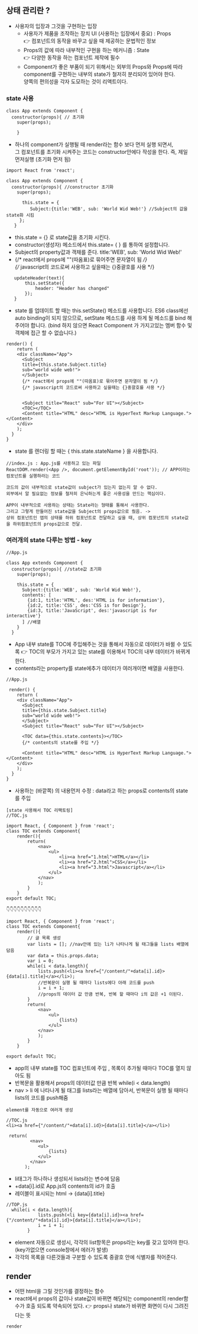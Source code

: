 ## 상태 관리란 ?

* 사용자의 입장과 그것을 구현하는 입장
   * 사용자가 제품을 조작하는 장치 UI (사용하는 입장에서 중요)  : Props <br>
  👉 컴포넌트의 동작을 바꾸고 싶을 때 제공하는 문법적인 정보
   * Props의 값에 따라 내부적인 구현을 하는 메커니즘 : State  <br>
  👉 다양한 동작을 하는 컴포넌트 제작에 필수
   * Component가 좋은 부품이 되기 위해서는 외부의 Props와 Props에 따라<br>
     component를 구현하는 내부의 state가 철저히 분리되어 있어야 한다.<br>
     양쪽의 편의성을 각자 도모하는 것이 리액트이다. 

### state 사용

```
class App extends Component {
  constructor(props){ // 초기화
    super(props); 
    
    }
```
- 하나의 component가 실행될 때 render라는 함수 보다 먼저 실행 되면서, <br>
 그 컴포넌트를 초기화 시켜주는 코드는 constructor안에다 작성을 한다.  즉, 제일 먼저실행 (초기화 먼저 됨)

```
import React from 'react';

class App extends Component {
  constructor(props){ //constructor 초기화
    super(props); 
    
      this.state = {
         Subject:{title:'WEB', sub: 'World Wid Web!'} //Subject의 값을 state화 시킴
     };
   }
```
- this.state = {} 로 state값을 초기화 시킨다. 
- constructor(생성자) 메소드에서 this.state= { } 를 통하여 설정합니다.
- Subject의 property값과 객채를 준다.  title:'WEB', sub: 'World Wid Web!'
- {/* react에서 props에 ""(따옴표)로 묶어주면 문자열이 됨 */} <br>
  {/* javascript의 코드로써 사용하고 싶을때는 {}중괄호를 사용 */}

```   
   updateHeader(text){
       this.setState({
           header: "Header has changed"
       });
   }
```

* state 를 업데이트 할 때는 this.setState() 메소드를 사용합니다. 
  ES6 class에선 auto binding이 되지 않으므로, setState 메소드를 사용 하게 될 메소드를 bind 해주어야 합니다. 
  (bind 하지 않으면 React Component 가 가지고있는 멤버 함수 및 객체에 접근 할 수 없습니다.)

```
render() {
    return (
    <div className="App">
      <Subject 
      title={this.state.Subject.title}
      sub="world wide web!">
      </Subject>
      {/* react에서 props에 ""(따옴표)로 묶어주면 문자열이 됨 */}
      {/* javascript의 코드로써 사용하고 싶을때는 {}중괄호를 사용 */}


      <Subject title="React" sub="For UI"></Subject>
      <TOC></TOC>
      <Content title="HTML" desc="HTML is HyperText Markup Language."></Content>
    </div>
    );
  }
}
```
  * state 를 렌더링 할 때는 { this.state.stateName } 을 사용합니다.
  
  ```
  //index.js : App.js를 사용하고 있는 파일
  ReactDOM.render(<App />, document.getElementById('root')); // APP이라는 컴포넌트를 실행하라는 코드
  
  코드의 값이 내부적으로 state값이 subject가 있는지 없는지 알 수 없다.
  외부에서 알 필요없는 정보를 철저히 은닉하는게 좋은 사용성을 만드는 핵심이다.
  
  APP이 내부적으로 사용하는 상태는 State라는 형태를 통해서 사용한다.
  그리고 그렇게 만들어진 state값을 Subject의 props값으로 줬음. -> 
  상위 컴포넌트인 앱의 상태를 하위 컴포넌트로 전달하고 싶을 때, 상위 컴포넌트의 state값을 하위컴포넌트의 props값으로 전달.
  ```

### 여러개의 state 다루는 방법 - key

```
//App.js

class App extends Component {
  constructor(props){ //state값 초기화
    super(props); 

    this.state = {
      Subject:{title:'WEB', sub: 'World Wid Web!'}, 
      contents: [
        {id:1, title:'HTML', des:'HTML is for information'},
        {id:2, title:'CSS', des:'CSS is for Design'},
        {id:3, title:'JavaScript', des:'javascript is for interactive'}
      ] //배열
    }
  }
```
 - App 내부 state를 TOC에 주입해주는 것을 통해서 자동으로 데이터가 바뀔 수 있도록
 👉 TOC의 부모가 가지고 있는 state를 이용해서 TOC의 내부 데이터가 바뀌게 한다. 
 - contents라는 property를 state에추가 데이터가 여러개이면 배열을 사용한다. 

```
//App.js

 render() {
    return (
    <div className="App">
      <Subject 
      title={this.state.Subject.title}
      sub="world wide web!">
      </Subject>
      <Subject title="React" sub="For UI"></Subject>
      
      <TOC data={this.state.contents}></TOC> 
      {/* contents의 state를 주입 */}
      
      <Content title="HTML" desc="HTML is HyperText Markup Language."></Content>
    </div>
    );
  }
}
```
 - 사용하는 (바깥쪽) 의 내용먼저 수정 : data라고 하는 props로 contents의 state를 주입

```
[state 사용해서 TOC 리팩토링] 
//TOC.js

import React, { Component } from 'react';
class TOC extends Component{
    render(){
        return(
            <nav>
                <ul>
                    <li><a href="1.html">HTML</a></li>
                    <li><a href="2.html">CSS</a></li>
                    <li><a href="3.html">Javascript</a></li>
                </ul>
            </nav>
            );
        }
    }
export default TOC;

👇👇👇👇👇👇👇👇👇👇

import React, { Component } from 'react';
class TOC extends Component{
    render(){ 
        // 글 목록 생성
        var lists = []; //nav안에 있는 li가 나타나게 될 태그들을 lists 배열에 담음
        var data = this.props.data;
        var i = 0;
        while(i < data.length){
            lists.push(<li><a href={"/content/"+data[i].id}>{data[i].title}</a></li>);
            //반복문이 실행 될 때마다 lists에다 아래 코드를 push
            i = i + 1; 
            //props의 데이터 값 만큼 반복, 반복 할 때마다 i의 값은 +1 이된다.
        } 
        return(
            <nav>
                <ul>
                    {lists}
                </ul>
            </nav>
            );
        }
    }

export default TOC;
```
- app의 내부 state를 TOC 컴포넌트에 주입 , 목록이 추가될 때마다 TOC를 열지 않아도 됨
- 반복문을 활용해서 props의 데이터값 만큼 반복  while(i < data.length)
- nav > li 에 나타나게 될 태그를 lists라는 배열에 담아서, 반복문이 실행 될 때마다 lists의 코드를 push해줌


```
element를 자동으로 여러개 생성 

//TOC.js
<li><a href={"/content/"+data[i].id}>{data[i].title}</a></li>)
 
 return(
         <nav>
            <ul>
                {lists}
            </ul>
         </nav>
       );
```
 - li태그가 하나하나 생성되서 lists라는 변수에 담음 
 - +data[i].id로 App.js의 contents의 id가 호출
 - 레이블이 표시되는 html -> {data[i].title}


```
//TOP.js
  while(i < data.length){
            lists.push(<li key={data[i].id}><a href={"/content/"+data[i].id}>{data[i].title}</a></li>);
            i = i + 1; 
        } 
```
- element 자동으로 생성시, 각각의 list항목은 props라는 key를 갖고 있어야 한다.  (key가없으면 console창에서 에러가 발생)
- 각각의 목록을 다른것들과 구분할 수 있도록 중괄호 안에 식별자를 적어준다. 



## render

 - 어떤 html을 그릴 것인가를 결정하는 함수
 - react에서 props의 값이나 state값이 바뀌면 해당되는 component의 render함수가 호출 되도록 약속되어 있다. 
  👉 props나 state가 바뀌면 화면이 다시 그려진다는 뜻
  
  
  ```
 render 
 
  ```
  
